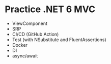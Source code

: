# Practice .NET 6 MVC
* ViewComponent
* SRP
* CI/CD (GitHub Action)
* Test (with NSubstitute and FluentAssertions)
* Docker
* DI
* async/await
